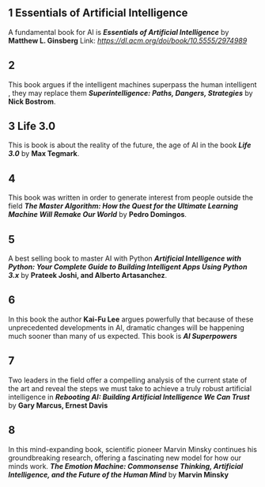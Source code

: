 ## 1   Essentials of Artificial Intelligence

A fundamental book for AI is **_Essentials of Artificial Intelligence_** by **Matthew L. Ginsberg**
Link: _https://dl.acm.org/doi/book/10.5555/2974989_



## 2

This book argues if the intelligent machines superpass the human intelligent , they may replace them **_Superintelligence: Paths, Dangers, Strategies_** by **Nick Bostrom**.


## 3   Life 3.0

This is book is about the reality of the future, the age of AI in the book **_Life 3.0_** by **Max Tegmark**.


## 4 
This book was written in order to generate interest from people outside the field **_The Master Algorithm: How the Quest for the Ultimate Learning Machine Will Remake Our World_** by **Pedro Domingos**.

## 5 
A best selling book to master AI with Python **_Artificial Intelligence with Python: Your Complete Guide to Building Intelligent Apps Using Python 3.x_** by **Prateek Joshi, and Alberto Artasanchez**.

## 6 
In this book the author **Kai-Fu Lee** argues powerfully that because of these unprecedented developments in AI, dramatic changes will be happening much sooner than many of us expected. This book is **_AI Superpowers_**  

## 7 

Two leaders in the field offer a compelling analysis of the current state of the art and reveal the steps we must take to achieve a truly robust artificial intelligence in **_Rebooting AI: Building Artificial Intelligence We Can Trust_** by **Gary Marcus, Ernest Davis**


## 8 

In this mind-expanding book, scientific pioneer Marvin Minsky continues his groundbreaking research, offering a fascinating new model for how our minds work. **_The Emotion Machine: Commonsense Thinking, Artificial Intelligence, and the Future of the Human Mind_** by **Marvin Minsky**

